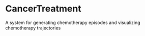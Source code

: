 # CancerTreatment
A system for generating chemotherapy episodes and visualizing chemotherapy trajectories
